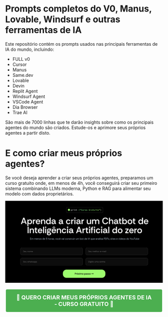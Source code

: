 # Prompts completos do V0, Manus, Lovable, Windsurf e outras ferramentas de IA

Este repositório contém os prompts usados nas principais ferramentas de IA do mundo, incluindo:
- FULL v0
- Cursor
- Manus
- Same.dev
- Lovable
- Devin
- Replit Agent
- Windsurf Agent
- VSCode Agent
- Dia Browser
- Trae AI

São mais de 7000 linhas que te darão insights sobre como os principais agentes do mundo são criados.
Estude-os e aprimore seus próprios agentes a partir disto.


# E como criar meus próprios agentes?

Se você deseja aprender a criar seus próprios agentes, preparamos um curso gratuito onde, em menos de 4h, você conseguirá
criar seu primeiro sistema combinando LLMs moderna, Python e RAG para alimentar seu modelo com dados proprietários.

![Curso Gratuito de IA](curso-ia.png)

<div align="center">
  <a href="https://asimov.academy/curso-gratuito-ia/" style="background-color: #4CAF50; color: white; padding: 15px 32px; text-align: center; text-decoration: none; display: inline-block; font-size: 18px; margin: 4px 2px; cursor: pointer; border-radius: 4px; font-weight: bold;">
    🚀 QUERO CRIAR MEUS PRÓPRIOS AGENTES DE IA - CURSO GRATUITO 🤖
  </a>
</div>




